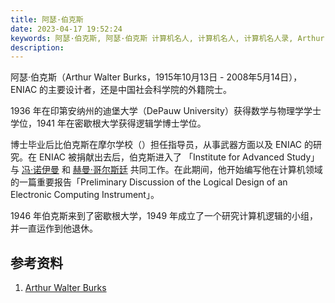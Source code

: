 ```yaml
---
title: 阿瑟·伯克斯
date: 2023-04-17 19:52:24
keywords: 阿瑟·伯克斯, 阿瑟·伯克斯 计算机名人, 计算机名人, 计算机名人录, Arthur Burks, Arthur Walter Burks
description:
---
```


阿瑟·伯克斯（Arthur Walter Burks，1915年10月13日 - 2008年5月14日），ENIAC 的主要设计者，还是中国社会科学院的外籍院士。

1936 年在印第安纳州的迪堡大学（DePauw University）获得数学与物理学学士学位，1941 年在密歇根大学获得逻辑学博士学位。

博士毕业后比伯克斯在摩尔学校（）担任指导员，从事武器方面以及 ENIAC 的研究。在 ENIAC 被捐献出去后，伯克斯进入了 「Institute for Advanced Study」与 [冯·诺伊曼](http://www.edulinks.cn/2021/01/17/20210117-john-von-neumann/) 和 [赫曼·哥尔斯廷](http://www.edulinks.cn/2021/04/11/20210411-herman-goldstine/) 共同工作。在此期间，他开始编写他在计算机领域的一篇重要报告「Preliminary Discussion of the Logical Design of an Electronic Computing Instrument」。

1946 年伯克斯来到了密歇根大学，1949 年成立了一个研究计算机逻辑的小组，并一直运作到他退休。



## 参考资料

1. [Arthur Walter Burks](https://history.computer.org/pioneers/burks-aw.html)
